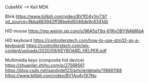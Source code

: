CubeMX --> Keil MDK

Blink
https://www.bilibili.com/video/BV1fD4y1m73i?vd_source=9bba683942ff36be6d0046de9c8341db

HID mouse
https://mp.weixin.qq.com/s/96A5qT8q-61RyOBYWAM6bA

HID keyboard
https://controllerstech.com/how-to-use-stm32-as-a-keyboard/
https://controllerstech.com/wp-content/uploads/2020/09/KEYBOARD_HELPER.pdf

Multimedia keys (composite hid device)
https://zhuanlan.zhihu.com/p/27568561
https://blog.csdn.net/sandyde123/article/details/118661168
https://www.bilibili.com/video/BV1Ao4y1X7Nu